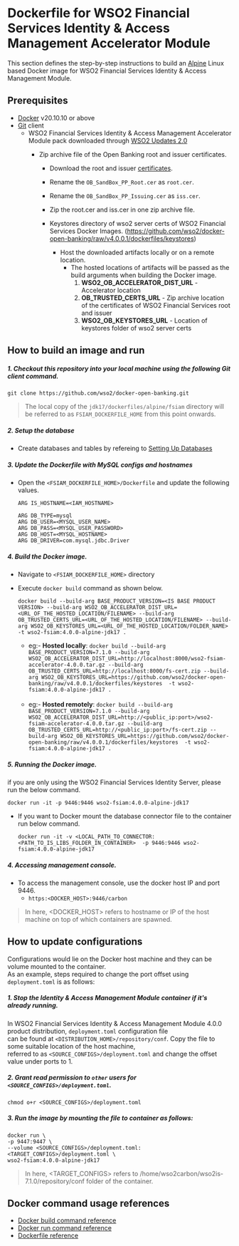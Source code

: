 # Dockerfile for WSO2 Financial Services Identity & Access Management Accelerator Module #
This section defines the step-by-step instructions to build an [Alpine](https://hub.docker.com/_/alpine/) Linux based Docker image for WSO2 Financial Services Identity & Access Management Module.

## Prerequisites

* [Docker](https://www.docker.com/get-docker) v20.10.10 or above
* [Git](https://git-scm.com/book/en/v2/Getting-Started-Installing-Git) client
  * WSO2 Financial Services Identity & Access Management Accelerator Module pack downloaded through [WSO2 Updates 2.0](https://ob.docs.wso2.com/en/latest/install-and-setup/setting-up-servers/)
    * Zip archive file of the Open Banking root and issuer certificates.

      * Download the root and issuer [certificates](https://openbanking.atlassian.net/wiki/spaces/DZ/pages/252018873/OB+Root+and+Issuing+Certificates+for+Sandbox).
      * Rename the `OB_SandBox_PP_Root.cer` as `root.cer`.
      * Rename the `OB_SandBox_PP_Issuing.cer` as `iss.cer`.
      * Zip the root.cer and iss.cer in one zip archive file.

      * Keystores directory of wso2 server certs of WSO2 Financial Services Docker Images. (https://github.com/wso2/docker-open-banking/raw/v4.0.0.1/dockerfiles/keystores)

        * Host the downloaded artifacts locally or on a remote location.
          - The hosted locations of artifacts will be passed as the build arguments when building the Docker image.<br>
            1. **WSO2_OB_ACCELERATOR_DIST_URL** - Accelerator location
            2. **OB_TRUSTED_CERTS_URL** - Zip archive location of the certificates of WSO2 Financial Services root and issuer
            3. **WSO2_OB_KEYSTORES_URL** - Location of keystores folder of wso2 server certs


## How to build an image and run

##### 1. Checkout this repository into your local machine using the following Git client command.

```
git clone https://github.com/wso2/docker-open-banking.git
```

> The local copy of the `jdk17/dockerfiles/alpine/fsiam` directory will be referred to as `FSIAM_DOCKERFILE_HOME` from this point onwards.

##### 2. Setup the database

- Create databases and tables by refereing to [Setting Up Databases](https://ob.docs.wso2.com/en/latest/install-and-setup/setting-up-databases/)

##### 3. Update the Dockerfile with MySQL configs and hostnames

- Open the  `<FSIAM_DOCKERFILE_HOME>/Dockerfile`  and update the following values.

  ```
  ARG IS_HOSTNAME=<IAM_HOSTNAME>
  
  ARG DB_TYPE=mysql
  ARG DB_USER=<MYSQL_USER_NAME>
  ARG DB_PASS=<MYSQL_USER_PASSWORD>
  ARG DB_HOST=<MYSQL_HOSTNAME>
  ARG DB_DRIVER=com.mysql.jdbc.Driver
  ```

##### 4. Build the Docker image.

- Navigate to `<FSIAM_DOCKERFILE_HOME>` directory
- Execute `docker build` command as shown below.
    ```
    docker build --build-arg BASE_PRODUCT_VERSION=<IS BASE PRODUCT VERSION> --build-arg WSO2_OB_ACCELERATOR_DIST_URL=<URL_OF_THE_HOSTED_LOCATION/FILENAME> --build-arg OB_TRUSTED_CERTS_URL=<URL_OF_THE_HOSTED_LOCATION/FILENAME> --build-arg WSO2_OB_KEYSTORES_URL=<URL_OF_THE_HOSTED_LOCATION/FOLDER_NAME> -t wso2-fsiam:4.0.0-alpine-jdk17 .
    ```

  * eg:- **Hosted locally**: `docker build --build-arg BASE_PRODUCT_VERSION=7.1.0 --build-arg WSO2_OB_ACCELERATOR_DIST_URL=http://localhost:8000/wso2-fsiam-accelerator-4.0.0.tar.gz --build-arg OB_TRUSTED_CERTS_URL=http://localhost:8000/fs-cert.zip --build-arg WSO2_OB_KEYSTORES_URL=https://github.com/wso2/docker-open-banking/raw/v4.0.0.1/dockerfiles/keystores  -t wso2-fsiam:4.0.0-alpine-jdk17 .` <br><br>
  * eg:- **Hosted remotely**: `docker build --build-arg BASE_PRODUCT_VERSION=7.1.0 --build-arg WSO2_OB_ACCELERATOR_DIST_URL=http://<public_ip:port>/wso2-fsiam-accelerator-4.0.0.tar.gz --build-arg OB_TRUSTED_CERTS_URL=http://<public_ip:port>/fs-cert.zip --build-arg WSO2_OB_KEYSTORES_URL=https://github.com/wso2/docker-open-banking/raw/v4.0.0.1/dockerfiles/keystores  -t wso2-fsiam:4.0.0-alpine-jdk17 .`

##### 5. Running the Docker image.
if you are only using the WSO2 Financial Services Identity Server, please run the below command.
  ```
  docker run -it -p 9446:9446 wso2-fsiam:4.0.0-alpine-jdk17
  ```

- If you want to Docker mount the database connector file to the container run below command.
  ```
  docker run -it -v <LOCAL_PATH_TO_CONNECTOR:<PATH_TO_IS_LIBS_FOLDER_IN_CONTAINER>  -p 9446:9446 wso2-fsiam:4.0.0-alpine-jdk17
  ```
##### 4. Accessing management console.

- To access the management console, use the docker host IP and port 9446.
  + `https:<DOCKER_HOST>:9446/carbon`

> In here, <DOCKER_HOST> refers to hostname or IP of the host machine on top of which containers are spawned.

## How to update configurations

Configurations would lie on the Docker host machine and they can be volume mounted to the container. <br>
As an example, steps required to change the port offset using `deployment.toml` is as follows:

##### 1. Stop the Identity & Access Management Module container if it's already running.

In WSO2 Financial Services Identity & Access Management Module 4.0.0 product distribution, `deployment.toml` configuration file <br>
can be found at `<DISTRIBUTION_HOME>/repository/conf`. Copy the file to some suitable location of the host machine, <br>
referred to as `<SOURCE_CONFIGS>/deployment.toml` and change the offset value under ports to 1.

##### 2. Grant read permission to `other` users for `<SOURCE_CONFIGS>/deployment.toml`.

```
chmod o+r <SOURCE_CONFIGS>/deployment.toml
```

##### 3. Run the image by mounting the file to container as follows:

```
docker run \
-p 9447:9447 \
--volume <SOURCE_CONFIGS>/deployment.toml:<TARGET_CONFIGS>/deployment.toml \
wso2-fsiam:4.0.0-alpine-jdk17
```

> In here, <TARGET_CONFIGS> refers to /home/wso2carbon/wso2is-7.1.0/repository/conf folder of the container.

## Docker command usage references

* [Docker build command reference](https://docs.docker.com/engine/reference/commandline/build/)
* [Docker run command reference](https://docs.docker.com/engine/reference/run/)
* [Dockerfile reference](https://docs.docker.com/engine/reference/builder/)
